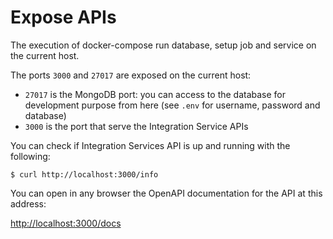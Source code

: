 # Expose APIs

The execution of docker-compose run database, setup job and service on the current host.

The ports `3000` and `27017` are exposed on the current host:

- `27017` is the MongoDB port: you can access to the database for development purpose from here (see `.env` for username, password and database)
- `3000` is the port that serve the Integration Service APIs

You can check if Integration Services API is up and running with the following:

```
$ curl http://localhost:3000/info
```

You can open in any browser the OpenAPI documentation for the API at this address:

[http://localhost:3000/docs](http://localhost:3000/docs)
